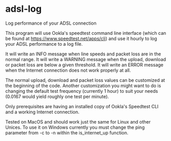 # adsl-log
Log performance of your ADSL connection

This program will use Ookla's speedtest command line interface (which can be found at https://www.speedtest.net/apps/cli)
and use it hourly to log your ADSL performance to a log file.

It will write an INFO message when line speeds and packet loss are in the normal range.
It will write a WARNING message when the upload, download or packet loss are below a given threshold.
It will write an ERROR message when the Internet connection does not work properly at all.

The normal upload, download and packet loss values can be customized at the beginning of the code. Another customization you might want to do is changing the default test frequency (currently 1 hour) to suit your needs (0.0167 would yield roughly one test per minute).

Only prerequisites are having an installed copy of Ookla's Speedtest CLI and a working Internet connection.

Tested on MacOS and should work just the same for Linux and other Unices.
To use it on Windows currently you must change the ping parameter from -c to -n within the is_internet_up function.
